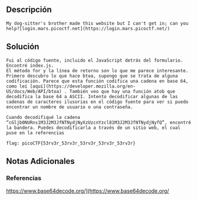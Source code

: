 ## Descripción 
```
My dog-sitter's brother made this website but I can't get in; can you help?[login.mars.picoctf.net](https://login.mars.picoctf.net/)
```
[](https://github.com/armandoportillo0101/Seguridad-de-Redes/blob/main/Plantilla.md#objetivo)
## Solución
```
Fui al código fuente, incluido el JavaScript detrás del formulario. Encontré index.js.
El método for y la línea de retorno son lo que me parece interesante. Primero descubro lo que hace btoa, supongo que se trata de alguna codificación. Parece que esta función codifica una cadena en base 64, como leí [aquí](https://developer.mozilla.org/en-US/docs/Web/API/btoa) . También veo que hay una función atob que decodifica la base 64 a ASCII. Intento decodificar algunas de las cadenas de caracteres ilusorias en el código fuente para ver si puedo encontrar un nombre de usuario o una contraseña.

Cuando decodifiqué la cadena “cGljb0NURns1M3J2M3JfNTNydjNyXzUzcnYzcl81M3J2M3JfNTNydjNyfQ”, encontré la bandera. Puedes decodificarla a través de un sitio web, el cual puse en la referencias

flag: picoCTF{53rv3r_53rv3r_53rv3r_53rv3r_53rv3r}
```
[](https://github.com/armandoportillo0101/Seguridad-de-Redes/blob/main/Plantilla.md#soluci%C3%B3n)

## Notas Adicionales

[](https://github.com/armandoportillo0101/Seguridad-de-Redes/blob/main/Plantilla.md#notas-adicionales)

### Referencias
https://www.base64decode.org/](https://www.base64decode.org/